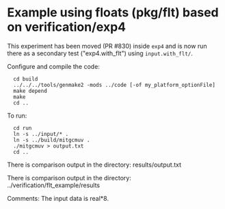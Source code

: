 Example using floats (pkg/flt) based on verification/exp4
=========================================================
This experiment has been moved (PR #830) inside `exp4` and is now run there
as a secondary test ("exp4.with_flt") using `input.with_flt/`.

Configure and compile the code:
```
  cd build
  ../../../tools/genmake2 -mods ../code [-of my_platform_optionFile]
  make depend
  make
  cd ..
```
To run:
```
  cd run
  ln -s ../input/* .
  ln -s ../build/mitgcmuv .
  ./mitgcmuv > output.txt
  cd ..
```

There is comparison output in the directory:
  results/output.txt

There is comparison output in the directory:
 ../verification/flt_example/results

Comments:
The input data is real*8.

